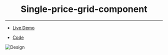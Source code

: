 <h1 align="center">Single-price-grid-component</h1>

<hr>

- [Live Demo](https://alaashalaby.github.io/Single-price-grid-component/index.html)

- [Code](https://github.com/alaashalaby/Single-price-grid-component/blob/main/index.html)

![Design](https://user-images.githubusercontent.com/80048047/209483714-46254884-fb83-4884-9ee7-aaecbf98b0c3.png)

